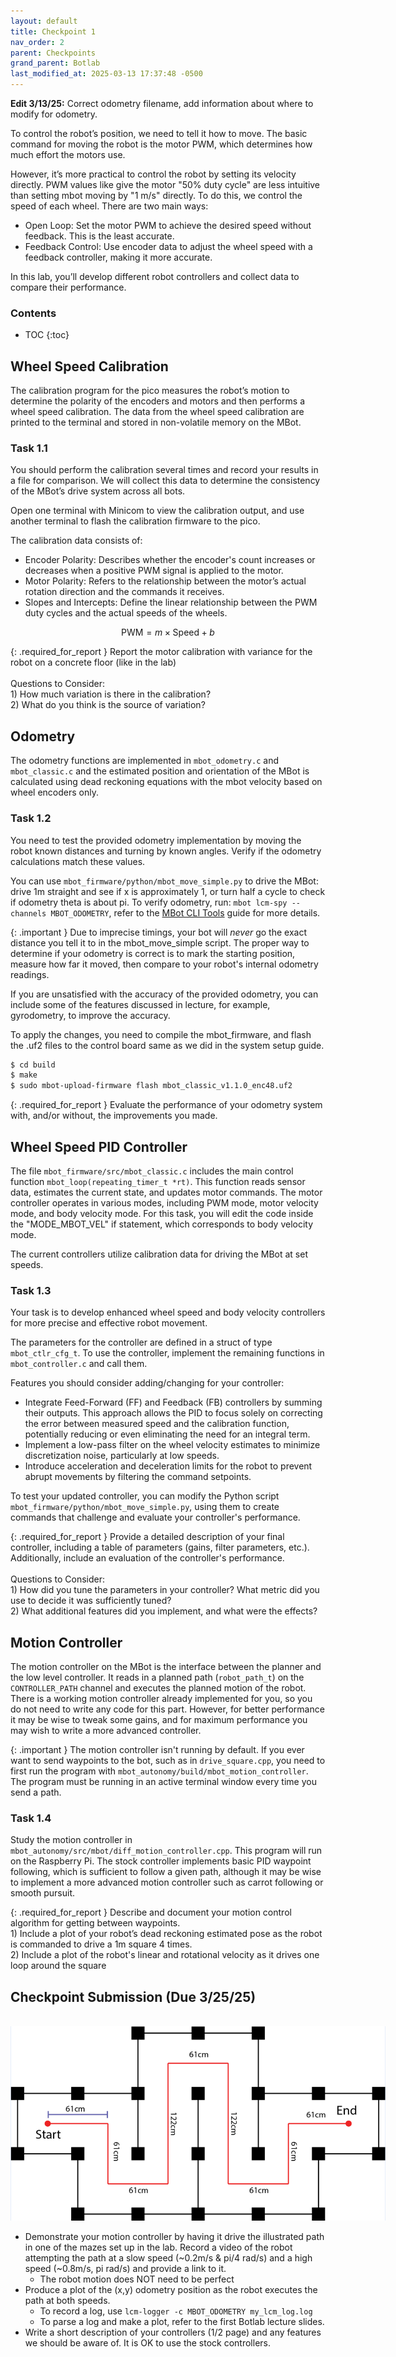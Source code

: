 ```yaml
---
layout: default
title: Checkpoint 1
nav_order: 2
parent: Checkpoints
grand_parent: Botlab
last_modified_at: 2025-03-13 17:37:48 -0500
---
```


**Edit 3/13/25:** Correct odometry filename, add information about where to modify for odometry.

To control the robot’s position, we need to tell it how to move. The basic command for moving the robot is the motor PWM, which determines how much effort the motors use.

However, it’s more practical to control the robot by setting its velocity directly. PWM values like give the motor "50% duty cycle" are less intuitive than setting mbot moving by "1 m/s" directly.  To do this, we control the speed of each wheel. There are two main ways:
- Open Loop: Set the motor PWM to achieve the desired speed without feedback. This is the least accurate.
- Feedback Control: Use encoder data to adjust the wheel speed with a feedback controller, making it more accurate.

In this lab, you’ll develop different robot controllers and collect data to compare their performance.

### Contents
* TOC
{:toc}

## Wheel Speed Calibration
The calibration program for the pico measures the robot’s motion to determine the polarity of the encoders and motors and then performs a wheel speed calibration. The data from the wheel speed calibration are printed to the terminal and stored in non-volatile memory on the MBot.

### Task 1.1
You should perform the calibration several times and record your results in a file for comparison. We will collect this data to determine the consistency of the MBot’s drive system across all bots.

Open one terminal with Minicom to view the calibration output, and use another terminal to flash the calibration firmware to the pico.

The calibration data consists of:
- Encoder Polarity: Describes whether the encoder's count increases or decreases when a positive PWM signal is applied to the motor.
- Motor Polarity: Refers to the relationship between the motor’s actual rotation direction and the commands it receives.
- Slopes and Intercepts: Define the linear relationship between the PWM duty cycles and the actual speeds of the wheels.

$$\text{PWM}=m \times \text{Speed} + b$$

{: .required_for_report }
Report the motor calibration with variance for the robot on a concrete floor (like in the lab)
<br><br> Questions to Consider:
<br> 1) How much variation is there in the calibration?
<br> 2) What do you think is the source of variation?


## Odometry
The odometry functions are implemented in `mbot_odometry.c` and `mbot_classic.c` and the estimated position and orientation of the MBot is calculated using dead reckoning equations with the mbot velocity based on wheel encoders only.

### Task 1.2
You need to test the provided odometry implementation by moving the robot known distances and turning by known angles. Verify if the odometry calculations match these values.

You can use `mbot_firmware/python/mbot_move_simple.py` to drive the MBot: drive 1m straight and see if x is approximately 1, or turn half a cycle to check if odometry theta is about pi. To verify odometry, run: `mbot lcm-spy --channels MBOT_ODOMETRY`, refer to the [MBot CLI Tools](/docs/botlab/how-to-guide/mbot-cli-tools) guide for more details.

{: .important }
Due to imprecise timings, your bot will *never* go the exact distance you tell it to in the mbot_move_simple script. The proper way to determine if your odometry is correct is to mark the starting position, measure how far it moved, then compare to your robot's internal odometry readings.

If you are unsatisfied with the accuracy of the provided odometry, you can include some of the features discussed in lecture, for example, gyrodometry, to improve the accuracy.

To apply the changes, you need to compile the mbot_firmware, and flash the .uf2 files to the control board same as we did in the system setup guide.
```bash
$ cd build
$ make
$ sudo mbot-upload-firmware flash mbot_classic_v1.1.0_enc48.uf2
```

{: .required_for_report }
Evaluate the performance of your odometry system with, and/or without, the improvements you made.

## Wheel Speed PID Controller
The file `mbot_firmware/src/mbot_classic.c` includes the main control function `mbot_loop(repeating_timer_t *rt)`. This function reads sensor data, estimates the current state, and updates motor commands. The motor controller operates in various modes, including PWM mode, motor velocity mode, and body velocity mode. For this task, you will edit the code inside the "MODE_MBOT_VEL" if statement, which corresponds to body velocity mode.

The current controllers utilize calibration data for driving the MBot at set speeds.

### Task 1.3
Your task is to develop enhanced wheel speed and body velocity controllers for more precise and effective robot movement.

The parameters for the controller are defined in a struct of type `mbot_ctlr_cfg_t`. To use the controller, implement the remaining functions in `mbot_controller.c` and call them.

Features you should consider adding/changing for your controller:
- Integrate Feed-Forward (FF) and Feedback (FB) controllers by summing their outputs. This approach allows the PID to focus solely on correcting the error between measured speed and the calibration function, potentially reducing or even eliminating the need for an integral term.
- Implement a low-pass filter on the wheel velocity estimates to minimize discretization noise, particularly at low speeds.
- Introduce acceleration and deceleration limits for the robot to prevent abrupt movements by filtering the command setpoints.

To test your updated controller, you can modify the Python script `mbot_firmware/python/mbot_move_simple.py`, using them to create commands that challenge and evaluate your controller's performance.

{: .required_for_report }
Provide a detailed description of your final controller, including a table of parameters (gains, filter parameters, etc.). Additionally, include an evaluation of the controller's performance.
<br><br>Questions to Consider:
<br> 1) How did you tune the parameters in your controller? What metric did you use to decide it was sufficiently tuned?
<br> 2) What additional features did you implement, and what were the effects?


## Motion Controller
The motion controller on the MBot is the interface between the planner and the low level controller. It reads in a planned path (`robot_path_t`) on the `CONTROLLER_PATH` channel and executes the planned motion of the robot. There is a working motion controller already implemented for you, so you do not need to write any code for this part. However, for better performance it may be wise to tweak some gains, and for maximum performance you may wish to write a more advanced controller.

{: .important }
The motion controller isn't running by default. If you ever want to send waypoints to the bot, such as in `drive_square.cpp`, you need to first run the program with `mbot_autonomy/build/mbot_motion_controller`. The program must be running in an active terminal window every time you send a path.

### Task 1.4
Study the motion controller in `mbot_autonomy/src/mbot/diff_motion_controller.cpp`. This program will run on the Raspberry Pi. The stock controller implements basic PID waypoint following, which is sufficient to follow a given path, although it may be wise to implement a more advanced motion controller such as carrot following or smooth pursuit.

{: .required_for_report }
Describe and document your motion control algorithm for getting between waypoints.
<br> 1) Include a plot of your robot’s dead reckoning estimated pose as the robot is commanded to drive a 1m square 4 times.
<br> 2) Include a plot of the robot's linear and rotational velocity as it drives one loop around the square

## Checkpoint Submission (Due 3/25/25)
<br>
<a class="image-link" href="/assets/images/botlab/checkpoints/checkpoint1-maze.png">
<img src="/assets/images/botlab/checkpoints/checkpoint1-maze.png" alt=" " style="max-width:600px;"/>
</a>

- Demonstrate your motion controller by having it drive the illustrated path in one of the mazes set up in the lab. Record a video of the robot attempting the path at a slow speed (~0.2m/s & pi/4 rad/s) and a high speed (~0.8m/s, pi rad/s) and provide a link to it.
    - The robot motion does NOT need to be perfect
- Produce a plot of the (x,y) odometry position as the robot executes the path at both speeds.
    - To record a log, use `lcm-logger -c MBOT_ODOMETRY my_lcm_log.log`
    - To parse a log and make a plot, refer to the first Botlab lecture slides.
- Write a short description of your controllers (1/2 page) and any features we should be aware of. It is OK to use the stock controllers.
